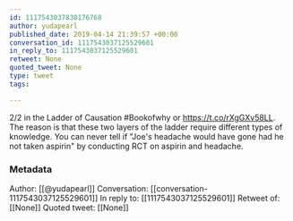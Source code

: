 ```yaml
---
id: 1117543037830176768
author: yudapearl
published_date: 2019-04-14 21:39:57 +00:00
conversation_id: 1117543037125529601
in_reply_to: 1117543037125529601
retweet: None
quoted_tweet: None
type: tweet
tags:

---
```


2/2
in the Ladder of Causation #Bookofwhy or https://t.co/rXgGXv58LL. The reason is that these two layers of the ladder require different types of knowledge. You can never tell if "Joe's headache would have gone had he not taken aspirin" by conducting RCT on aspirin and headache.

### Metadata

Author: [[@yudapearl]]
Conversation: [[conversation-1117543037125529601]]
In reply to: [[1117543037125529601]]
Retweet of: [[None]]
Quoted tweet: [[None]]

